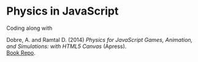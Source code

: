 # Physics in JavaScript

Coding along with

Dobre, A. and Ramtal D. (2014) _Physics for JavaScript Games, Animation, and Simulations: with HTML5 Canvas_ (Apress).  
<a href="https://github.com/Apress/physics-for-javascript-games-animation-simulations">Book Repo</a>.
